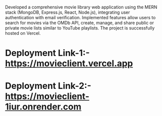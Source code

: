 Developed a comprehensive movie library web application using the MERN stack (MongoDB, Express.js, React, Node.js), integrating user
authentication with email verification. Implemented features allow users to search for movies via the OMDb API, create, manage, and share
public or private movie lists similar to YouTube playlists. The project is successfully hosted on Vercel.

# **Deployment Link-1:-** https://movieclient.vercel.app
# **Deployment Link-2:-** https://movieclient-1iur.onrender.com
